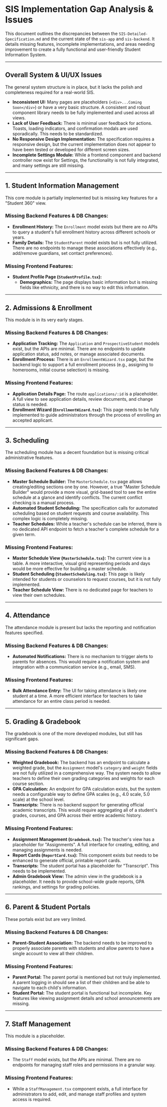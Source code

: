# SIS Implementation Gap Analysis & Issues

This document outlines the discrepancies between the `SIS-Detailed-Specification.md` and the current state of the `sis-app` and `sis-backend`. It details missing features, incomplete implementations, and areas needing improvement to create a fully functional and user-friendly Student Information System.

---

## **Overall System & UI/UX Issues**

The general system structure is in place, but it lacks the polish and completeness required for a real-world SIS.

- **Inconsistent UI:** Many pages are placeholders (`<div>...Coming Soon</div>`) or have a very basic structure. A consistent and robust component library needs to be fully implemented and used across all views.
- **Lack of User Feedback:** There is minimal user feedback for actions. Toasts, loading indicators, and confirmation modals are used sporadically. This needs to be standardized.
- **No Responsive Design Implementation:** The specification requires a responsive design, but the current implementation does not appear to have been tested or developed for different screen sizes.
- **Incomplete Settings Module:** While a frontend component and backend controller now exist for Settings, the functionality is not fully integrated, and many settings are still missing.

---

## **1. Student Information Management**

This core module is partially implemented but is missing key features for a "Student 360" view.

### **Missing Backend Features & DB Changes:**

- **Enrollment History:** The `Enrollment` model exists but there are no APIs to query a student's full enrollment history across different schools or years.
- **Family Details:** The `StudentParent` model exists but is not fully utilized. There are no endpoints to manage these associations effectively (e.g., add/remove guardians, set contact preferences).

### **Missing Frontend Features:**

- **Student Profile Page (`StudentProfile.tsx`):**
    - **Demographics:** The page displays basic information but is missing fields like ethnicity, and there is no way to edit this information.

---

## **2. Admissions & Enrollment**

This module is in its very early stages.

### **Missing Backend Features & DB Changes:**

- **Application Tracking:** The `Application` and `ProspectiveStudent` models exist, but the APIs are minimal. There are no endpoints to update application status, add notes, or manage associated documents.
- **Enrollment Process:** There is an `EnrollmentWizard.tsx` page, but the backend logic to support a full enrollment process (e.g., assigning to homerooms, initial course selection) is missing.

### **Missing Frontend Features:**

- **Application Details Page:** The route `applications/:id` is a placeholder. A full view to see application details, review documents, and change status is needed.
- **Enrollment Wizard (`EnrollmentWizard.tsx`):** This page needs to be fully implemented to guide administrators through the process of enrolling an accepted applicant.

---

## **3. Scheduling**

The scheduling module has a decent foundation but is missing critical administrative features.

### **Missing Backend Features & DB Changes:**

- **Master Schedule Builder:** The `MasterSchedule.tsx` page allows creating/editing sections one by one. However, a true "Master Schedule Builder" would provide a more visual, grid-based tool to see the entire schedule at a glance and identify conflicts. The current conflict checking is a manual process.
- **Automated Student Scheduling:** The specification calls for automated scheduling based on student requests and course availability. This complex logic is completely missing.
- **Teacher Schedules:** While a teacher's schedule can be inferred, there is no dedicated API endpoint to fetch a teacher's complete schedule for a given term.

### **Missing Frontend Features:**

- **Master Schedule View (`MasterSchedule.tsx`):** The current view is a table. A more interactive, visual grid representing periods and days would be more effective for building a master schedule.
- **Student Scheduling (`StudentScheduling.tsx`):** This page is likely intended for students or counselors to request courses, but it is not fully implemented.
- **Teacher Schedule View:** There is no dedicated page for teachers to view their own schedules.

---

## **4. Attendance**

The attendance module is present but lacks the reporting and notification features specified.

### **Missing Backend Features & DB Changes:**

- **Automated Notifications:** There is no mechanism to trigger alerts to parents for absences. This would require a notification system and integration with a communication service (e.g., email, SMS).

### **Missing Frontend Features:**

- **Bulk Attendance Entry:** The UI for taking attendance is likely one student at a time. A more efficient interface for teachers to take attendance for an entire class period is needed.

---

## **5. Grading & Gradebook**

The gradebook is one of the more developed modules, but still has significant gaps.

### **Missing Backend Features & DB Changes:**

- **Weighted Gradebook:** The backend has an endpoint to calculate a weighted grade, but the `Assignment` model's `category` and `weight` fields are not fully utilized in a comprehensive way. The system needs to allow teachers to define their own grading categories and weights for each course section.
- **GPA Calculation:** An endpoint for GPA calculation exists, but the system needs a configurable way to define GPA scales (e.g., 4.0 scale, 5.0 scale) at the school level.
- **Transcripts:** There is no backend support for generating official academic transcripts. This would require aggregating all of a student's grades, courses, and GPA across their entire academic history.

### **Missing Frontend Features:**

- **Assignment Management (`Gradebook.tsx`):** The teacher's view has a placeholder for "Assignments". A full interface for creating, editing, and managing assignments is needed.
- **Report Cards (`ReportCard.tsx`):** This component exists but needs to be enhanced to generate official, printable report cards.
- **Transcripts:** The student portal has a placeholder for "Transcript". This needs to be implemented.
- **Admin Gradebook View:** The admin view in the gradebook is a placeholder. It needs to provide school-wide grade reports, GPA rankings, and settings for grading policies.

---

## **6. Parent & Student Portals**

These portals exist but are very limited.

### **Missing Backend Features & DB Changes:**

- **Parent-Student Association:** The backend needs to be improved to properly associate parents with students and allow parents to have a single account to view all their children.

### **Missing Frontend Features:**

- **Parent Portal:** The parent portal is mentioned but not truly implemented. A parent logging in should see a list of their children and be able to navigate to each child's information.
- **Student Portal:** The student portal is functional but incomplete. Key features like viewing assignment details and school announcements are missing.

---

## **7. Staff Management**

This module is a placeholder.

### **Missing Backend Features & DB Changes:**

- The `Staff` model exists, but the APIs are minimal. There are no endpoints for managing staff roles and permissions in a granular way.

### **Missing Frontend Features:**

- While a `StaffManagement.tsx` component exists, a full interface for administrators to add, edit, and manage staff profiles and system access is required.